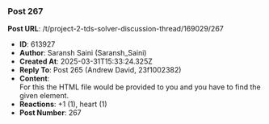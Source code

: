 ### Post 267
**Post URL**: /t/project-2-tds-solver-discussion-thread/169029/267
- **ID**: 613927
- **Author**: Saransh Saini (Saransh_Saini)
- **Created At**: 2025-03-31T15:33:24.325Z
- **Reply To**: Post 265 (Andrew David, 23f1002382)
- **Content**:  
  For this the HTML file would be provided to you and you have to find the given element.
- **Reactions**: +1 (1), heart (1)
- **Post Number**: 267

